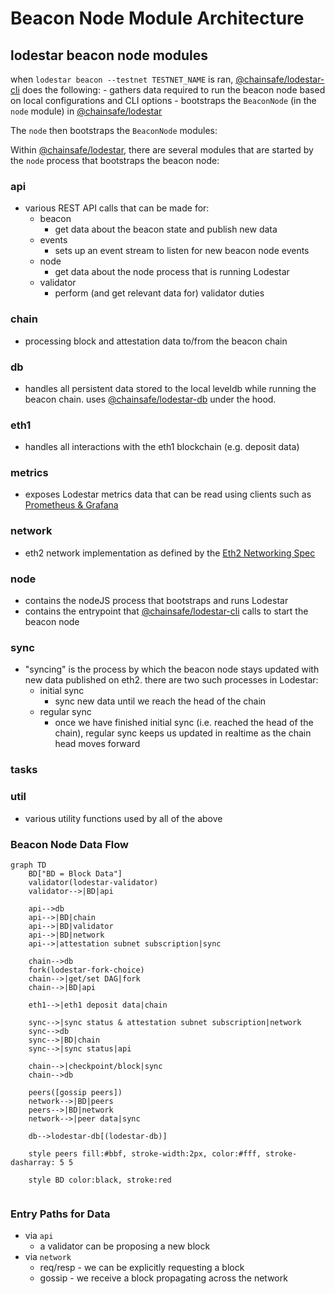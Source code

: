 # Beacon Node Module Architecture

## lodestar beacon node modules

when `lodestar beacon --testnet TESTNET_NAME` is ran, [@chainsafe/lodestar-cli](https://github.com/ChainSafe/lodestar/tree/master/packages/lodestar-cli) does the following:
    - gathers data required to run the beacon node based on local configurations and CLI options
    - bootstraps the `BeaconNode` (in the `node` module) in [@chainsafe/lodestar](https://github.com/ChainSafe/lodestar/tree/master/packages/lodestar)

The `node` then bootstraps the `BeaconNode` modules:

Within [@chainsafe/lodestar](https://github.com/ChainSafe/lodestar), there are several modules that are started by the `node` process that bootstraps the beacon node:

### api
  - various REST API calls that can be made for:
    - beacon
        - get data about the beacon state and publish new data
    - events
        - sets up an event stream to listen for new beacon node events
    - node
        - get data about the node process that is running Lodestar
    - validator
        - perform (and get relevant data for) validator duties
### chain
  - processing block and attestation data to/from the beacon chain
### db
  - handles all persistent data stored to the local leveldb while running the beacon chain.  uses [@chainsafe/lodestar-db](https://github.com/ChainSafe/lodestar/tree/master/packages/lodestar-db) under the hood.
### eth1
  - handles all interactions with the eth1 blockchain (e.g. deposit data)
### metrics
  - exposes Lodestar metrics data that can be read using clients such as [Prometheus & Grafana](https://chainsafe.github.io/lodestar/usage/prometheus-grafana/)
### network
  - eth2 network implementation as defined by the [Eth2 Networking Spec](https://github.com/ethereum/eth2.0-specs/blob/dev/specs/phase0/p2p-interface.md)
### node
  - contains the nodeJS process that bootstraps and runs Lodestar
  - contains the entrypoint that [@chainsafe/lodestar-cli](https://github.com/ChainSafe/lodestar/tree/master/packages/lodestar-cli/) calls to start the beacon node
### sync
  - "syncing" is the process by which the beacon node stays updated with new data published on eth2.  there are two such processes in Lodestar:
      - initial sync
        - sync new data until we reach the head of the chain
      - regular sync
        - once we have finished initial sync (i.e. reached the head of the chain), regular sync keeps us updated in realtime as the chain head moves forward
### tasks
### util
  - various utility functions used by all of the above


### Beacon Node Data Flow
```mermaid
graph TD
    BD["BD = Block Data"]
    validator(lodestar-validator)
    validator-->|BD|api

    api-->db
    api-->|BD|chain
    api-->|BD|validator
    api-->|BD|network
    api-->|attestation subnet subscription|sync
    
    chain-->db
    fork(lodestar-fork-choice)
    chain-->|get/set DAG|fork
    chain-->|BD|api
      
    eth1-->|eth1 deposit data|chain
    
    sync-->|sync status & attestation subnet subscription|network
    sync-->db
    sync-->|BD|chain
    sync-->|sync status|api
    
    chain-->|checkpoint/block|sync
    chain-->db
    
    peers([gossip peers])
    network-->|BD|peers
    peers-->|BD|network
    network-->|peer data|sync
    
    db-->lodestar-db[(lodestar-db)]
    
    style peers fill:#bbf, stroke-width:2px, color:#fff, stroke-dasharray: 5 5
    
    style BD color:black, stroke:red
    
```

### Entry Paths for Data
* via `api`
    * a validator can be proposing a new block
* via `network`
    * req/resp - we can be explicitly requesting a block
    * gossip - we receive a block propagating across the network
  